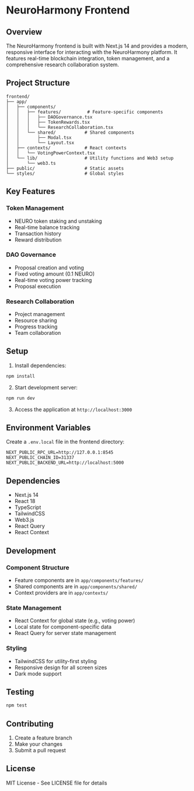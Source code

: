 # NeuroHarmony Frontend

## Overview

The NeuroHarmony frontend is built with Next.js 14 and provides a modern, responsive interface for interacting with the NeuroHarmony platform. It features real-time blockchain integration, token management, and a comprehensive research collaboration system.

## Project Structure

```
frontend/
├── app/
│   ├── components/
│   │   ├── features/          # Feature-specific components
│   │   │   ├── DAOGovernance.tsx
│   │   │   ├── TokenRewards.tsx
│   │   │   └── ResearchCollaboration.tsx
│   │   └── shared/           # Shared components
│   │       ├── Modal.tsx
│   │       └── Layout.tsx
│   ├── contexts/             # React contexts
│   │   └── VotingPowerContext.tsx
│   └── lib/                  # Utility functions and Web3 setup
│       └── web3.ts
├── public/                   # Static assets
└── styles/                   # Global styles
```

## Key Features

### Token Management

- NEURO token staking and unstaking
- Real-time balance tracking
- Transaction history
- Reward distribution

### DAO Governance

- Proposal creation and voting
- Fixed voting amount (0.1 NEURO)
- Real-time voting power tracking
- Proposal execution

### Research Collaboration

- Project management
- Resource sharing
- Progress tracking
- Team collaboration

## Setup

1. Install dependencies:

```bash
npm install
```

2. Start development server:

```bash
npm run dev
```

3. Access the application at `http://localhost:3000`

## Environment Variables

Create a `.env.local` file in the frontend directory:

```env
NEXT_PUBLIC_RPC_URL=http://127.0.0.1:8545
NEXT_PUBLIC_CHAIN_ID=31337
NEXT_PUBLIC_BACKEND_URL=http://localhost:5000
```

## Dependencies

- Next.js 14
- React 18
- TypeScript
- TailwindCSS
- Web3.js
- React Query
- React Context

## Development

### Component Structure

- Feature components are in `app/components/features/`
- Shared components are in `app/components/shared/`
- Context providers are in `app/contexts/`

### State Management

- React Context for global state (e.g., voting power)
- Local state for component-specific data
- React Query for server state management

### Styling

- TailwindCSS for utility-first styling
- Responsive design for all screen sizes
- Dark mode support

## Testing

```bash
npm test
```

## Contributing

1. Create a feature branch
2. Make your changes
3. Submit a pull request

## License

MIT License - See LICENSE file for details
